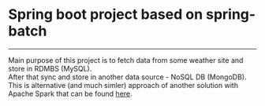 # Spring boot project based on spring-batch
_____
Main purpose of this project is to fetch data from some weather site and store in RDMBS (MySQL).   
After that sync and store in another data source - NoSQL DB (MongoDB).
This is alternative (and much simler) approach of another solution with Apache Spark that can be found [here](https://github.com/kgromov/spark-convertor).
